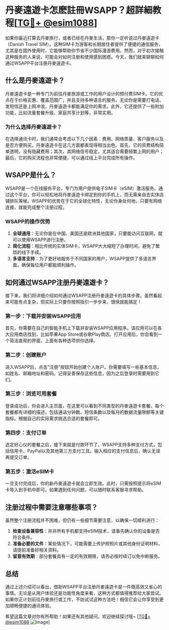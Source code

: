 # 丹麥遠遊卡怎麽註冊WSAPP？超詳細教程[[TG💪+ @esim1088](https://t.me/s/esim1088)]

如果你最近打算去丹麥旅行，或者已经在丹麥生活，那你一定听说过丹麥遠遊卡（Danish Travel SIM）。这种SIM卡为游客和长期居住者提供了便捷的通信服务，尤其是在国外使用时，它能够帮助你节省不少国际漫游费用。然而，对于初次接触这种服务的人来说，可能会对如何注册和使用感到困惑。今天，我们就来聊聊如何通过WSAPP平台注册丹麥遠遊卡。

## 什么是丹麥遠遊卡？

丹麥遠遊卡是一种专门为前往丹麥旅游或工作的用户设计的预付费SIM卡。它的优点在于价格实惠、覆盖范围广，并且支持多种语言的服务。无论你是需要打电话、发短信还是上网冲浪，丹麥遠遊卡都能满足你的需求。此外，它还提供了一些附加功能，比如流量套餐升级、家庭共享计划等，非常实用。

### 为什么选择丹麥遠遊卡？

在选择通讯卡时，我们通常会考虑以下几个因素：费用、网络质量、客户服务以及是否方便购买。丹麥遠遊卡在这几方面都表现得相当出色。首先，它的资费结构简单透明，没有隐藏费用；其次，其网络信号稳定，尤其适合需要频繁上网的用户；最后，它的购买流程也非常便捷，可以通过线上平台完成所有操作。

## WSAPP是什么？

WSAPP是一个在线服务平台，专门为用户提供电子SIM卡（eSIM）激活服务。通过这个平台，你可以轻松地将丹麥遠遊卡绑定到你的手机上，而无需亲自去实体店铺排队等候。WSAPP的优势在于它的全球化特性，无论你身处何地，只要有网络连接，就能完成整个注册过程。

### WSAPP的操作优势

1. **全球通用**：无论你是在中国、美国还是欧洲其他国家，只要能访问互联网，就可以使用WSAPP进行注册。
2. **简化流程**：相比传统的实体SIM卡，WSAPP大大缩短了办理时间，避免了繁琐的线下手续。
3. **多语言支持**：为了更好地服务于不同国家的用户，WSAPP提供了多语言界面，确保每位用户都能顺利操作。

## 如何通过WSAPP注册丹麥遠遊卡？

接下来，我们将详细介绍如何通过WSAPP注册丹麥遠遊卡的具体步骤。虽然看起来可能有点复杂，但实际上只要你按照指引一步步来，很快就能搞定！

### 第一步：下载并安装WSAPP应用

首先，你需要在自己的智能手机上下载并安装WSAPP应用程序。该应用可以在各大应用商店找到，比如苹果App Store或谷歌Play商店。打开应用后，你会看到一个简洁直观的界面，上面有各种选项供你选择。

### 第二步：创建账户

进入WSAPP后，点击“注册”按钮开始创建个人账户。你需要填写一些基本信息，如姓名、邮箱地址和密码。记得妥善保存这些信息，因为之后登录时需要用到它们。

### 第三步：浏览可用套餐

登录成功后，你会进入主页面，在这里可以看到不同类型的丹麥遠遊卡套餐。每个套餐都有详细的描述，包括通话分钟数、短信条数以及每月的数据流量限额等关键指标。根据自己的实际需求挑选合适的套餐即可。

### 第四步：支付订单

选定好心仪的套餐之后，接下来就是付款环节了。WSAPP支持多种支付方式，包括信用卡、PayPal以及其他第三方支付工具。输入相应的支付信息后，确认无误再提交订单。

### 第五步：激活eSIM卡

一旦支付完成后，你的新丹麥遠遊卡就会立即生效。此时，只需按照提示将eSIM卡导入到手机中即可。如果遇到任何问题，可以随时联系客服寻求帮助。

## 注册过程中需要注意哪些事项？

虽然整个注册流程并不困难，但仍有一些细节需要注意，以确保一切顺利进行：

1. **检查设备兼容性**：并非所有手机都支持eSIM技术，请事先确认你的设备是否符合条件。
2. **准备必要的文件**：某些情况下，可能需要上传护照照片或其他身份证明材料，请提前准备好相关资料。
3. **留意有效期**：部分套餐具有一定的有效期限，请务必按时续订以免中断服务。

## 总结

通过上述介绍可以看出，借助WSAPP平台注册丹麥遠遊卡是一件既高效又省心的事情。无论是从用户体验还是功能性角度来看，这种方式都值得推荐给大家尝试。如果你正计划前往丹麥旅行或工作，不妨试试这种方法吧！相信它会让你享受到更加顺畅便捷的通讯体验。

希望这篇文章对你有所帮助！如果还有其他疑问，欢迎继续探讨哦~ [[TG💪+ @esim1088](https://t.me/s/esim1088) ![Image](https://i.postimg.cc/4NQfJmqS/Snipaste-2025-05-13-00-14-12.png)]